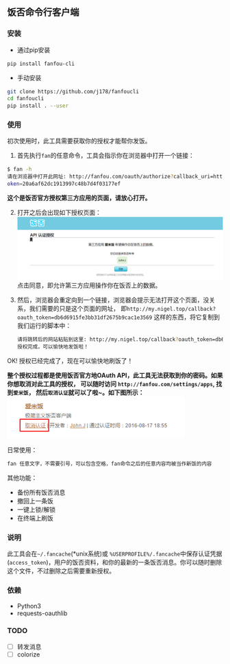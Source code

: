## 饭否命令行客户端

### 安装
- 通过pip安装
```sh
pip install fanfou-cli
```
- 手动安装
```sh
git clone https://github.com/j178/fanfoucli
cd fanfoucli
pip install . --user
```

### 使用

初次使用时，此工具需要获取你的授权才能帮你发饭。
1. 首先执行`fan`的任意命令，工具会指示你在浏览器中打开一个链接：
```sh
$ fan -h
请在浏览器中打开此网址: http://fanfou.com/oauth/authorize?callback_uri=http%3A%2F%2Fu.nigel.top&oauth_t
oken=20a6af62dc1913997c48b7d4f03177ef
```
**这个是饭否官方授权第三方应用的页面，请放心打开。**  

2. 打开之后会出现如下授权页面：
    ![](_images/1.png)
    点击同意，即允许第三方应用操作你在饭否上的数据。

3. 然后，浏览器会重定向到一个链接，浏览器会提示无法打开这个页面，没关系，我们需要的只是这个页面的网址，
即`http://my.nigel.top/callback?oauth_token=db6d6915fe3bb31df2675b9cac1e3569` 这样的东西，将它复制到我们运行的脚本中：
    ```sh
    请将跳转后的网站粘贴到这里: http://my.nigel.top/callback?oauth_token=db6d6915fe3bb31df2675b9cac1e3569
    授权完成，可以愉快地发饭啦！
    ```
OK! 授权已经完成了，现在可以愉快地刷饭了！

**整个授权过程都是使用饭否官方地OAuth API，此工具无法获取到你的密码。如果你想取消对此工具的授权，
可以随时访问 `http://fanfou.com/settings/apps`, 找到`爱米饭`， 然后`取消认证`就可以了啦~。如下图所示：**
![](_images/2.png)

日常使用：
```sh
fan 任意文字，不需要引号，可以包含空格，fan命令之后的任意内容均被当作新饭的内容
```

其他功能：
- 备份所有饭否消息
- 撤回上一条饭
- 一键上锁/解锁
- 在终端上刷饭

### 说明
此工具会在`~/.fancache`(*unix系统)或 `%USERPROFILE%/.fancache`中保存认证凭据(`access_token`)，用户的饭否资料，和你的最新的一条饭否消息。你可以随时删除这个文件，不过删除之后需要重新授权。

### 依赖
- Python3
- requests-oauthlib

### TODO
- [ ] 转发消息
- [ ] colorize